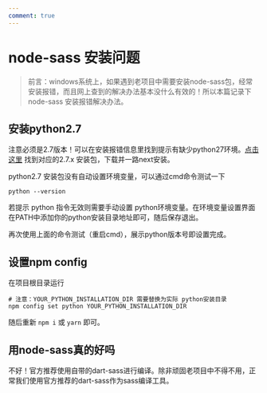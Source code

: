 ```yaml
---
comment: true
---
```


# node-sass 安装问题

> 前言：windows系统上，如果遇到老项目中需要安装node-sass包，经常安装报错，而且网上查到的解决办法基本没什么有效的！所以本篇记录下node-sass 安装报错解决办法。

## 安装python2.7

注意必须是2.7版本！可以在安装报错信息里找到提示有缺少python27环境。[点击这里](http://python.p2hp.com/downloads/) 找到对应的2.7.x 安装包，下载并一路next安装。

python2.7 安装包没有自动设置环境变量，可以通过cmd命令测试一下

```shell
python --version
```
若提示 python 指令无效则需要手动设置 python环境变量。在环境变量设置界面在PATH中添加你的python安装目录地址即可，随后保存退出。

再次使用上面的命令测试（重启cmd），展示python版本号即设置完成。

## 设置npm config

在项目根目录运行

```shell
# 注意：YOUR_PYTHON_INSTALLATION_DIR 需要替换为实际 python安装目录
npm config set python YOUR_PYTHON_INSTALLATION_DIR
```

随后重新 `npm i` 或 `yarn` 即可。

## 用node-sass真的好吗

不好！官方推荐使用自带的dart-sass进行编译。除非顽固老项目中不得不用，正常我们使用官方推荐的dart-sass作为sass编译工具。